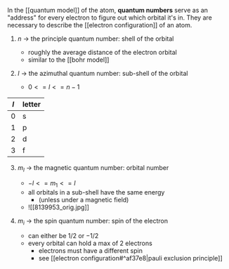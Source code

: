 In the [[quantum model]] of the atom, **quantum numbers** serve as an "address" for every electron to figure out which orbital it's in. They are necessary to describe the [[electron configuration]] of an atom.

1. $n$ -> the principle quantum number: shell of the orbital
	- roughly the average distance of the electron orbital
	- similar to the [[bohr model]]

2. $l$ -> the azimuthal quantum number: sub-shell of the orbital
	- $0<=l<=n-1$

| $l$ | letter |
| --- | ------ |
| 0   | s      |
| 1   | p      |
| 2   | d      |
| 3   | f      |

3. $m_l$ -> the magnetic quantum number: orbital number
	- $-l <= m_1 <= l$
	- all orbitals in a sub-shell have the same energy
		- (unless under a magnetic field)
	- ![[8139953_orig.jpg]]

4. $m_i$ -> the spin quantum number: spin of the electron
	- can either be $1/2$ or $-1/2$
	- every orbital can hold a max of 2 electrons
		- electrons must have a different spin
		- see [[electron configuration#^af37e8|pauli exclusion principle]]